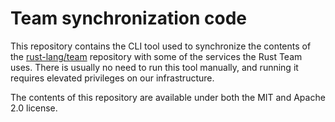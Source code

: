 # Team synchronization code

This repository contains the CLI tool used to synchronize the contents of the
[rust-lang/team] repository with some of the services the Rust Team uses. There
is usually no need to run this tool manually, and running it requires elevated
privileges on our infrastructure.

The contents of this repository are available under both the MIT and Apache 2.0
license.

[rust-lang/team]: https://github.com/rust-lang/team
